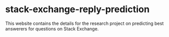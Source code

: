 # stack-exchange-reply-prediction
This website contains the details for the research project on predicting best answerers for questions on Stack Exchange.
